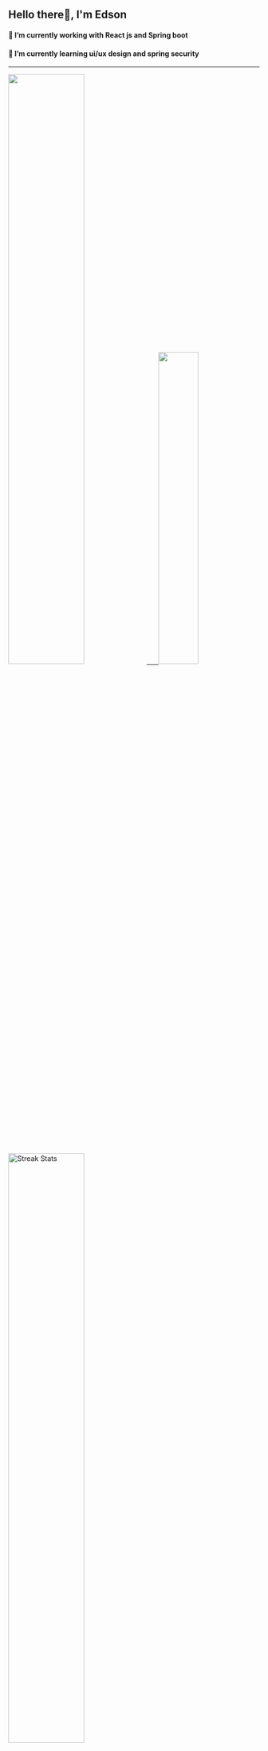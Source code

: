 
## Hello there👋, I'm Edson 

#### 🔭 I’m currently working with React js and Spring boot 
#### 🌱 I’m currently learning ui/ux design and spring security
---
    
  

 <p align="left">
  <a href="https://github.com/EdsonNhancale">
  <img width=55% src="https://github-readme-stats.vercel.app/api?username=EdsonNhancale&show_icons=true&theme=dracula&include_all_commits=true&count_private=true"/>&nbsp;&nbsp;&nbsp;&nbsp;&nbsp;
  <img  width=40% src="https://github-readme-stats.vercel.app/api/top-langs/?username=EdsonNhancale&layout=compact&langs_count=7&theme=dracula"/>
</p>

  <p align="left">
    <a href="https://github.com/EdsonNhancale"><img width=55% alt="Streak Stats" src="https://github-readme-streak-stats.herokuapp.com/?user=EdsonNhancale&theme=dracula"/></a>
   </p>

 
 <!--START_SECTION:waka-->

```txt
From: 16 November 2022 - To: 28 July 2024

Total Time: 1,008 hrs 14 mins

JavaScript        439 hrs 30 mins ███████████░░░░░░░░░░░░░░   43.59 %
TypeScript        420 hrs 29 mins ██████████▒░░░░░░░░░░░░░░   41.71 %
JSON              57 hrs 8 mins   █▒░░░░░░░░░░░░░░░░░░░░░░░   05.67 %
Other             16 hrs 24 mins  ▒░░░░░░░░░░░░░░░░░░░░░░░░   01.63 %
Dart              14 hrs 23 mins  ▒░░░░░░░░░░░░░░░░░░░░░░░░   01.43 %
```

<!--END_SECTION:waka-->

<div> 
  <a href="www.linkedin.com/in/edson-nhancale-7849781a6" target="_blank"><img src="https://img.shields.io/badge/-LinkedIn-%230077B5?style=for-the-badge&logo=linkedin&logoColor=white" target="_blank"></a> 

</div>

